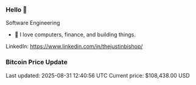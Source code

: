 ### Hello 🤙  

Software Engineering

- 🔭 I love computers, finance, and building things.
  
LinkedIn: https://www.linkedin.com/in/thejustinbishop/  














































































































































































































































































































































































































































































































































































































































































































































































































































































































































































































































### Bitcoin Price Update
Last updated: 2025-08-31 12:40:56 UTC
Current price: $108,438.00 USD
